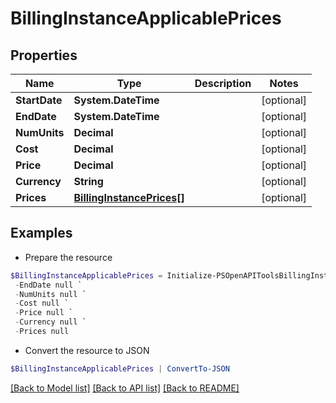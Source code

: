 # BillingInstanceApplicablePrices
## Properties

Name | Type | Description | Notes
------------ | ------------- | ------------- | -------------
**StartDate** | **System.DateTime** |  | [optional] 
**EndDate** | **System.DateTime** |  | [optional] 
**NumUnits** | **Decimal** |  | [optional] 
**Cost** | **Decimal** |  | [optional] 
**Price** | **Decimal** |  | [optional] 
**Currency** | **String** |  | [optional] 
**Prices** | [**BillingInstancePrices[]**](BillingInstancePrices.md) |  | [optional] 

## Examples

- Prepare the resource
```powershell
$BillingInstanceApplicablePrices = Initialize-PSOpenAPIToolsBillingInstanceApplicablePrices  -StartDate null `
 -EndDate null `
 -NumUnits null `
 -Cost null `
 -Price null `
 -Currency null `
 -Prices null
```

- Convert the resource to JSON
```powershell
$BillingInstanceApplicablePrices | ConvertTo-JSON
```

[[Back to Model list]](../README.md#documentation-for-models) [[Back to API list]](../README.md#documentation-for-api-endpoints) [[Back to README]](../README.md)

